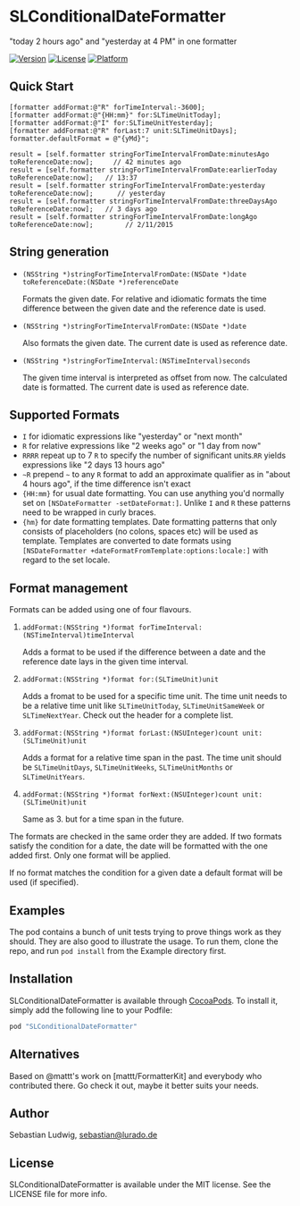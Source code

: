 # SLConditionalDateFormatter
"today 2 hours ago" and "yesterday at 4 PM" in one formatter

[![Version](https://img.shields.io/cocoapods/v/SLConditionalDateFormatter.svg?style=flat)](http://cocoapods.org/pods/SLConditionalDateFormatter)
[![License](https://img.shields.io/cocoapods/l/SLConditionalDateFormatter.svg?style=flat)](http://cocoapods.org/pods/SLConditionalDateFormatter)
[![Platform](https://img.shields.io/cocoapods/p/SLConditionalDateFormatter.svg?style=flat)](http://cocoapods.org/pods/SLConditionalDateFormatter)

## Quick Start

```objc
[formatter addFormat:@"R" forTimeInterval:-3600];
[formatter addFormat:@"{HH:mm}" for:SLTimeUnitToday];
[formatter addFormat:@"I" for:SLTimeUnitYesterday];
[formatter addFormat:@"R" forLast:7 unit:SLTimeUnitDays];
formatter.defaultFormat = @"{yMd}";

result = [self.formatter stringForTimeIntervalFromDate:minutesAgo toReferenceDate:now];     // 42 minutes ago
result = [self.formatter stringForTimeIntervalFromDate:earlierToday toReferenceDate:now];   // 13:37
result = [self.formatter stringForTimeIntervalFromDate:yesterday toReferenceDate:now];      // yesterday
result = [self.formatter stringForTimeIntervalFromDate:threeDaysAgo toReferenceDate:now];   // 3 days ago
result = [self.formatter stringForTimeIntervalFromDate:longAgo toReferenceDate:now];        // 2/11/2015
```

## String generation

- `(NSString *)stringForTimeIntervalFromDate:(NSDate *)date toReferenceDate:(NSDate *)referenceDate`
	
	Formats the given date. For relative and idiomatic formats the time difference between the given date and the reference date is used.

- `(NSString *)stringForTimeIntervalFromDate:(NSDate *)date`

	Also formats the given date. The current date is used as reference date.
	
- `(NSString *)stringForTimeInterval:(NSTimeInterval)seconds`

	The given time interval is interpreted as offset from now. The calculated date is formatted. The current date is used as reference date.

## Supported Formats

- `I` for idiomatic expressions like "yesterday" or "next month"
- `R` for relative expressions like "2 weeks ago" or "1 day from now"
- `RRRR` repeat up to 7 `R` to specify the number of significant units.`RR` yields expressions like "2 days 13 hours ago"
- `~R` prepend `~` to any `R` format to add an approximate qualifier as in "about 4 hours ago", if the time difference isn't exact
- `{HH:mm}` for usual date formatting. You can use anything you'd normally set on `[NSDateFormatter -setDateFormat:]`. Unlike `I` and `R` these patterns need to be wrapped in curly braces.
- `{hm}` for date formatting templates. Date formatting patterns that only consists of placeholders (no colons, spaces etc) will be used as template. Templates are converted to date formats using `[NSDateFormatter
+dateFormatFromTemplate:options:locale:]` with regard to the set locale.

## Format management

Formats can be added using one of four flavours.

1. `addFormat:(NSString *)format forTimeInterval:(NSTimeInterval)timeInterval`
	
	Adds a format to be used if the difference between a date and the reference date lays in the given time interval.

2. `addFormat:(NSString *)format for:(SLTimeUnit)unit`

	 Adds a fromat to be used for a specific time unit. The time unit needs to be a relative time unit like `SLTimeUnitToday`, `SLTimeUnitSameWeek` or `SLTimeNextYear`. Check out the header for a complete list.

3. `addFormat:(NSString *)format forLast:(NSUInteger)count unit:(SLTimeUnit)unit`

	Adds a format for a relative time span in the past. The time unit should be `SLTimeUnitDays`, `SLTimeUnitWeeks`, `SLTimeUnitMonths` or `SLTimeUnitYears`.

4. `addFormat:(NSString *)format forNext:(NSUInteger)count unit:(SLTimeUnit)unit`

	Same as 3. but for a time span in the future.


The formats are checked in the same order they are added. If two formats satisfy the condition for a date, the date will be formatted with the one added first. Only one format will be applied.

If no format matches the condition for a given date a default format will be used (if specified).


## Examples

The pod contains a bunch of unit tests trying to prove things work as they should. They are also good to illustrate the usage. To run them, clone the repo, and run `pod install` from the Example directory first.

## Installation

SLConditionalDateFormatter is available through [CocoaPods](http://cocoapods.org). To install
it, simply add the following line to your Podfile:

```ruby
pod "SLConditionalDateFormatter"
```

## Alternatives

Based on @mattt's work on [mattt/FormatterKit] and everybody who contributed there. Go check it out, maybe it better suits your needs.

## Author

Sebastian Ludwig, sebastian@lurado.de

## License

SLConditionalDateFormatter is available under the MIT license. See the LICENSE file for more info.

